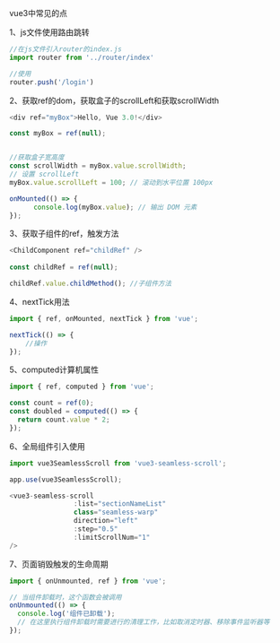 vue3中常见的点

1、js文件使用路由跳转

```js
//在js文件引入router的index.js
import router from '../router/index'

//使用
router.push('/login')
```

2、获取ref的dom，获取盒子的scrollLeft和获取scrollWidth

```js
<div ref="myBox">Hello, Vue 3.0!</div>

const myBox = ref(null);


//获取盒子宽高度
const scrollWidth = myBox.value.scrollWidth;
// 设置 scrollLeft  
myBox.value.scrollLeft = 100; // 滚动到水平位置 100px

onMounted(() => {  
      console.log(myBox.value); // 输出 DOM 元素  
});
```

3、获取子组件的ref，触发方法

```js
<ChildComponent ref="childRef" />
    
const childRef = ref(null);

childRef.value.childMethod(); //子组件方法
```

4、nextTick用法

```js
import { ref, onMounted, nextTick } from 'vue'; 

nextTick(() => {  
    //操作
});
```

5、computed计算机属性

```js
import { ref, computed } from 'vue';

const count = ref(0); 
const doubled = computed(() => {  
  return count.value * 2;  
}); 
```

6、全局组件引入使用

```js
import vue3SeamlessScroll from 'vue3-seamless-scroll';

app.use(vue3SeamlessScroll);

<vue3-seamless-scroll
                :list="sectionNameList"
                class="seamless-warp"
                direction="left"
                :step="0.5"
                :limitScrollNum="1"
/>
```

7、页面销毁触发的生命周期

```js
import { onUnmounted, ref } from 'vue'; 

// 当组件卸载时，这个函数会被调用  
onUnmounted(() => {  
  console.log('组件已卸载');  
  // 在这里执行组件卸载时需要进行的清理工作，比如取消定时器、移除事件监听器等  
}); 
```

